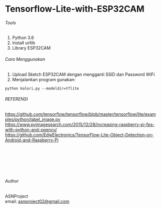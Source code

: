# Tensorflow-Lite-with-ESP32CAM

###### Tools <br />
1. Python 3.6 <br />
2. Install urllib <br />
3. Library ESP32CAM <br />

###### Cara Menggunakan <br />
1. Upload Sketch ESP32CAM dengan mengganti SSID dan Password WiFi <br />
2. Menjalankan program gunakan: <br />
```
python kalori.py --modeldir=tflite
```

###### REFERENSI
<https://github.com/tensorflow/tensorflow/blob/master/tensorflow/lite/examples/python/label_image.py> <br />
<https://www.pyimagesearch.com/2015/12/28/increasing-raspberry-pi-fps-with-python-and-opencv/> <br />
<https://github.com/EdjeElectronics/TensorFlow-Lite-Object-Detection-on-Android-and-Raspberry-Pi> <br />

<br />
<br />
<br />
<br />
<br />

###### Author

ASNProject<br />
email: asnproject02@gmail.com
